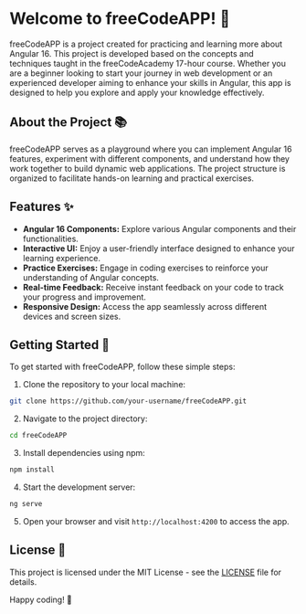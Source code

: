 # Welcome to freeCodeAPP! 🚀

freeCodeAPP is a project created for practicing and learning more about Angular 16. This project is developed based on the concepts and techniques taught in the freeCodeAcademy 17-hour course. Whether you are a beginner looking to start your journey in web development or an experienced developer aiming to enhance your skills in Angular, this app is designed to help you explore and apply your knowledge effectively.

## About the Project 📚

freeCodeAPP serves as a playground where you can implement Angular 16 features, experiment with different components, and understand how they work together to build dynamic web applications. The project structure is organized to facilitate hands-on learning and practical exercises.

## Features ✨

- **Angular 16 Components:** Explore various Angular components and their functionalities.
- **Interactive UI:** Enjoy a user-friendly interface designed to enhance your learning experience.
- **Practice Exercises:** Engage in coding exercises to reinforce your understanding of Angular concepts.
- **Real-time Feedback:** Receive instant feedback on your code to track your progress and improvement.
- **Responsive Design:** Access the app seamlessly across different devices and screen sizes.

## Getting Started 🏁

To get started with freeCodeAPP, follow these simple steps:

1. Clone the repository to your local machine:

```bash
git clone https://github.com/your-username/freeCodeAPP.git
```

2. Navigate to the project directory:

```bash
cd freeCodeAPP
```

3. Install dependencies using npm:

```bash
npm install
```

4. Start the development server:

```bash
ng serve
```

5. Open your browser and visit `http://localhost:4200` to access the app.

## License 📝

This project is licensed under the MIT License - see the [LICENSE](LICENSE) file for details.

Happy coding! 🎉